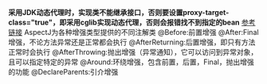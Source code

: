 **采用JDK动态代理时，实现类不能继承接口，否则要设置proxy-target-class="true"，即采用cglib实现动态代理，否则会报错找不到指定的bean**
[参考链接](https://www.cnblogs.com/peak-c/p/6026945.html)
AspectJ为各种增强类型提供的不同注解类
@Before:前置增强
@After:Final增强，不论方法异常还是正常都会执行
@AfterReturning:后置增强，即只有方法正常时会执行
@AfterThrowing:抛出增强（异常通知），它可以访问到异常对象，且可以指定特定的异常
@Around:环绕增强，包含前置，后置，Final，抛出增强的功能
@DeclareParents:引介增强